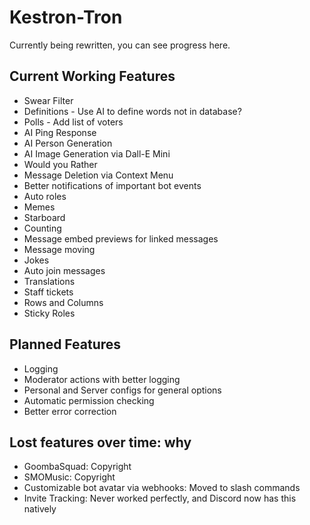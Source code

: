 # Kestron-Tron
Currently being rewritten, you can see progress here.

## Current Working Features
 - Swear Filter
 - Definitions - Use AI to define words not in database?
 - Polls - Add list of voters
 - AI Ping Response
 - AI Person Generation
 - AI Image Generation via Dall-E Mini
 - Would you Rather
 - Message Deletion via Context Menu
 - Better notifications of important bot events
 - Auto roles
 - Memes
 - Starboard
 - Counting
 - Message embed previews for linked messages
 - Message moving
 - Jokes
 - Auto join messages
 - Translations
 - Staff tickets
 - Rows and Columns
 - Sticky Roles
## Planned Features
 - Logging
 - Moderator actions with better logging
 - Personal and Server configs for general options
 - Automatic permission checking
 - Better error correction

## Lost features over time: why
 - GoombaSquad: Copyright
 - SMOMusic: Copyright
 - Customizable bot avatar via webhooks: Moved to slash commands
 - Invite Tracking: Never worked perfectly, and Discord now has this natively